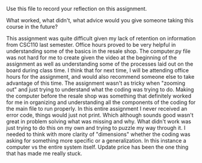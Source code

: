 Use this file to record your reflection on this assignment. 

What worked, what didn't, what advice would you give someone taking this course in the future?

This assignment was quite difficult given my lack of retention on information from CSC110 last semester. Office hours proved to be very helpful in understanding some of the basics in the resale shop. The computer.py file was not hard for me to create given the video at the beginning of the assignment as well as understanding some of the processes laid out on the board during class time. I think that for next time, I will be attending office hours for the assignment, and would also recommend someone else to take advantage of this time. The assignment wasn't as tricky when "zooming out" and just trying to understand what the coding was trying to do. 
Making the computer before the resale shop was something that definitely worked for me in organizing and understanding all the components of the coding for the main file to run properly. In this entire assignment I never received an error code, things would just not print. Which although sounds good wasn't great in problem solving what was missing and why. 
What didn't work was just trying to do this on my own and trying to puzzle my way through it. I needed to think with more clarity of "dimensions" whether the coding was asking for something more specific or a generalization. In this instance a computer vs the entire system itself. Update price has been the one thing that has made me really stuck. 